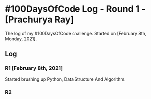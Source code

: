 # #100DaysOfCode Log - Round 1 - [Prachurya Ray]

The log of my #100DaysOfCode challenge. Started on [February 8th, Monday, 2021].

## Log

### R1 [February 8th, 2021]
Started brushing up Python, Data Structure And Algorithm.

### R2
